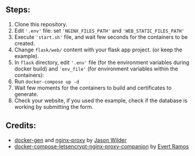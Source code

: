 
## Steps:
1. Clone this repository.
2. Edit `'.env'` file: set `'NGINX_FILES_PATH'` and `'WEB_STATIC_FILES_PATH'`
3. Execute `'start.sh'` file, and wait few seconds for the containers to be created.
4. Change `flask/web/` content with your flask app project. (or keep the example).
4. In `flask` directory, edit `'.env'` file (for the environment variables during docker build) 
and `'env_file'` (for environment variables within the containers):
5. Run `docker-compose up -d`
6. Wait few moments for the containers to build and certificates to generate.
7. Check your website, if you used the example, check if the database is working by submitting the form.

## Credits:

+ [docker-gen][5] and [nginx-proxy][6] by [Jason Wilder][7]
+ [docker-compose-letsencrypt-nginx-proxy-companion][8] by [Evert Ramos][9]

[5]: https://github.com/jwilder/docker-gen
[6]: https://github.com/jwilder/nginx-proxy
[7]: https://github.com/jwilder
[8]: https://github.com/evertramos/docker-compose-letsencrypt-nginx-proxy-companion
[9]: https://github.com/evertramos
